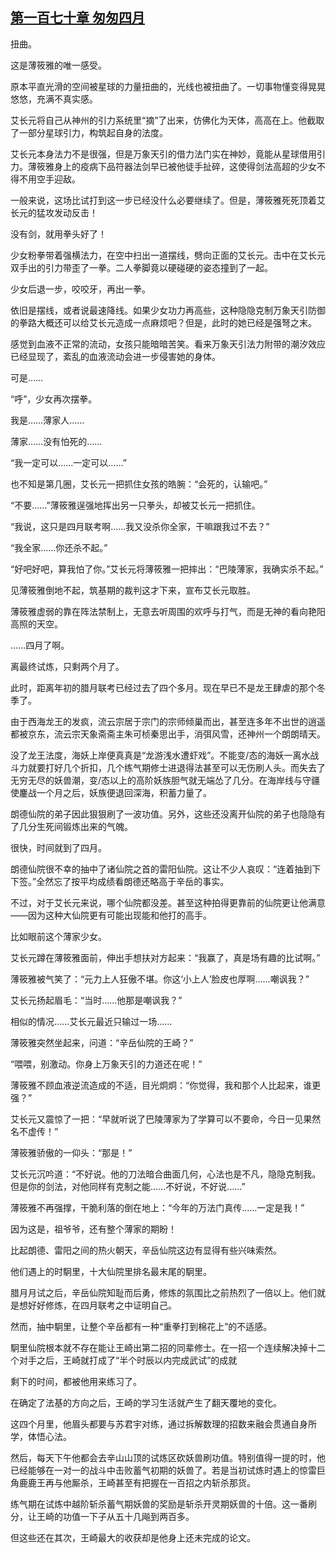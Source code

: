 ## [第一百七十章 匆匆四月](https://www.xxbiquge.com/11_11207/5463595.html)


  扭曲。

  这是薄筱雅的唯一感受。

  原本平直光滑的空间被星球的力量扭曲的，光线也被扭曲了。一切事物懂变得晃晃悠悠，充满不真实感。

  艾长元将自己从神州的引力系统里“摘”了出来，仿佛化为天体，高高在上。他截取了一部分星球引力，构筑起自身的法度。

  艾长元本身法力不是很强，但是万象天引的借力法门实在神妙，竟能从星球借用引力。薄筱雅身上的疫病下品符器法剑早已被他徒手扯碎，这使得剑法高超的少女不得不用空手迎敌。

  一般来说，这场比试打到这一步已经没什么必要继续了。但是，薄筱雅死死顶着艾长元的猛攻发动反击！

  没有剑，就用拳头好了！

  少女粉拳带着强横法力，在空中扫出一道摆线，劈向正面的艾长元。击中在艾长元双手出的引力带歪了一拳。二人拳脚竟以硬碰硬的姿态撞到了一起。

  少女后退一步，咬咬牙，再出一拳。

  依旧是摆线，或者说最速降线。如果少女功力再高些，这种隐隐克制万象天引防御的拳路大概还可以给艾长元造成一点麻烦吧？但是，此时的她已经是强弩之末。

  感觉到血液不正常的流动，女孩只能暗暗苦笑。看来万象天引法力附带的潮汐效应已经显现了，紊乱的血液流动会进一步侵害她的身体。

  可是……

  “呼”，少女再次摆拳。

  我是……薄家人……

  薄家……没有怕死的……

  “我一定可以……一定可以……”

  也不知是第几圈，艾长元一把抓住女孩的皓腕：“会死的，认输吧。”

  “不要……”薄筱雅逞强地挥出另一只拳头，却被艾长元一把抓住。

  “我说，这只是四月联考啊……我又没杀你全家，干嘛跟我过不去？”

  “我全家……你还杀不起。”

  “好吧好吧，算我怕了你。”艾长元将薄筱雅一把摔出：“巴陵薄家，我确实杀不起。”

  见薄筱雅倒地不起，筑基期的裁判这才下来，宣布艾长元取胜。

  薄筱雅虚弱的靠在阵法禁制上，无意去听周围的欢呼与打气，而是无神的看向艳阳高照的天空。

  ……四月了啊。

  离最终试炼，只剩两个月了。

  此时，距离年初的腊月联考已经过去了四个多月。现在早已不是龙王肆虐的那个冬季了。

  由于西海龙王的发疯，流云宗居于宗门的宗师倾巢而出，甚至连多年不出世的逍遥都被京东，流云宗天象斋斋主朱可桢秦思出手，消弭风雪，还神州一个朗朗晴天。

  没了龙王法度，海妖上岸便真真是“龙游浅水遭虾戏”。不能变/态的海妖一离水战斗力就要打好几个折扣，几个练气期修士进退得法甚至可以无伤刷人头。而失去了无穷无尽的妖兽潮，变/态以上的高阶妖族胆气就无端怂了几分。在海岸线与守疆使鏖战一个月之后，妖族便退回深海，积蓄力量了。

  朗德仙院的弟子因此狠狠刷了一波功值。另外，这些还没离开仙院的弟子也隐隐有了几分生死间锻炼出来的气魄。

  很快，时间就到了四月。

  朗德仙院很不幸的抽中了诸仙院之首的雷阳仙院。这让不少人哀叹：“连着抽到下下签。”全然忘了按平均成绩看朗德还略高于辛岳的事实。

  不过，对于艾长元来说，哪个仙院都没差。甚至这种拍得更靠前的仙院更让他满意——因为这种大仙院更有可能出现能和他打的高手。

  比如眼前这个薄家少女。

  艾长元蹲在薄筱雅面前，伸出手想扶对方起来：“我赢了，真是场有趣的比试啊。”

  薄筱雅被气笑了：“元力上人狂傲不堪。你这‘小上人’脸皮也厚啊……嘲讽我？”

  艾长元扬起眉毛：“当时……他那是嘲讽我？”

  相似的情况……艾长元最近只输过一场……

  薄筱雅突然坐起来，问道：“辛岳仙院的王崎？”

  “喂喂，别激动。你身上万象天引的力道还在呢！”

  薄筱雅不顾血液逆流造成的不适，目光炯炯：“你觉得，我和那个人比起来，谁更强？”

  艾长元又震惊了一把：“早就听说了巴陵薄家为了学算可以不要命，今日一见果然名不虚传！”

  薄筱雅骄傲的一仰头：“那是！”

  艾长元沉吟道：“不好说。他的刀法暗合曲面几何，心法也是不凡，隐隐克制我。但是你的剑法，对他同样有克制之能……不好说，不好说……”

  薄筱雅不再强撑，干脆利落的倒在地上：“今年的万法门真传……一定是我！”

  因为这是，祖爷爷，还有整个薄家的期盼！

  比起朗德、雷阳之间的热火朝天，辛岳仙院这边有显得有些兴味索然。

  他们遇上的时駉里，十大仙院里排名最末尾的駉里。

  腊月月试之后，辛岳仙院知耻而后勇，修炼的氛围比之前热烈了一倍以上。他们就是想好好修炼，在四月联考之中证明自己。

  然而，抽中駉里，让整个辛岳都有一种“重拳打到棉花上”的不适感。

  駉里仙院根本就不存在能让王崎出第二招的同辈修士。在一招一个连续解决掉十二个对手之后，王崎就打成了“半个时辰以内完成武试”的成就

  剩下的时间，都被他用来练习了。

  在确定了法基的方向之后，王崎的学习生活就产生了翻天覆地的变化。

  这四个月里，他眉头都要与苏君宇对练，通过拆解数理的招数来融会贯通自身所学，体悟心法。

  然后，每天下午他都会去辛山山顶的试炼区砍妖兽刷功值。特别值得一提的时，他已经能够在一对一的战斗中击败蓄气初期的妖兽了。若是当初试炼时遇上的惊雷巨角鹿鹿王再与他厮杀，王崎甚至有把握在一百招之内斩杀那货。

  练气期在试炼中越阶斩杀蓄气期妖兽的奖励是斩杀开灵期妖兽的十倍。这一番刷分，让王崎的功值一下子从五十几飚到两百多。

  但这些还在其次，王崎最大的收获却是他身上还未完成的论文。
